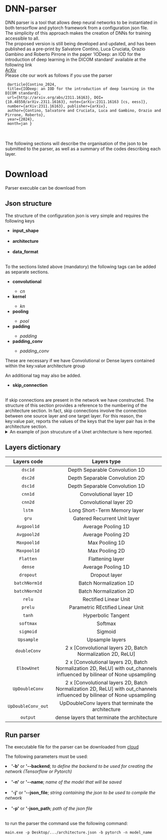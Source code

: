 # DNN-parser
DNN parser is a tool that allows deep neural networks to be instantiated in both tensorflow and pytorch framework from a configuration json file. 
<br>The simplicity of this approach makes the creation of DNNs for training accessible to all. 
<br>The proposed version is still being developed and updated, and has been published as a pre-print by Salvatore Contino, Luca Cruciata, Orazio Gambino and Roberto Pirrone in the paper 'IODeep: an IOD for the introduction of deep learning in the DICOM standard' available at the following link<br>
[ArXiv](https://arxiv.org/abs/2311.16163)
<br>
Please cite our work as follows if you use the parser 
```
 @article{Contino_2024,
 title={IODeep: an IOD for the introduction of deep learning in the DICOM standard},
 url={http://arxiv.org/abs/2311.16163}, DOI={10.48550/arXiv.2311.16163}, note={arXiv:2311.16163 [cs, eess]},
 number={arXiv:2311.16163}, publisher={arXiv},
 author={Contino, Salvatore and Cruciata, Luca and Gambino, Orazio and Pirrone, Roberto},
 year={2024},
 month=jan }

```

<br><br>The following sections will describe the organisation of the json to be submitted to the parser, as well as a summary of the codes describing each layer. 

# Download
Parser execuble can be download from 


## Json structure
The structure of the configuration json is very simple and requires the following keys <br>

<ul>
  <strong><li>input_shape</li></strong><br></strong>
  <strong><li>architecture</li></strong><br></strong>
  <strong><li>data_format</li></strong><br></strong>
</ul>

To the sections listed above (mandatory) the following tags can be added as separate sections. 
<ul>
  <strong><li> convolutional </li></strong>
  <ul>
      <em><li>cn</li></em>
  </ul>
  <strong><li>kernel</li></strong>
    <ul>
      <em><li>kn</li></em>
  </ul>
  <strong><li>pooling</li></strong>
    <ul>
      <em><li>pool</li></em>
  </ul>
  <strong><li>padding</li></strong>
    <ul>
      <em><li>padding</li></em>
  </ul>
  <strong><li>padding_conv</li></strong>
    <ul>
      <em><li>padding_conv</li></em>
  </ul>
</ul>
These are necessary if we have Convolutional or Dense layers contained within the key:value architecture group 

An additional tag may also be added. 
<ul>
  <strong><li>skip_connection</li></strong><br>
</ul>
If skip connections are present in the network we have constructed. The structure of this section provides a reference to the numbering of the architecture section. In fact, skip connections involve the connection between one source layer and one target layer. For this reason, the key:value pair, reports the values of the keys that the layer pair has in the architecture section.

<br>

<details>  

  <summary>An example of json strucuture of a Unet architecture is here reported.</summary>
  
```
{
    "input_shape": {
        "input_shape0": 224,
        "input_shape1": 224,
        "input_shape2": 3,
        "label_shape": 1
    },
    "architecture": {
        "1": "doubleConv",
        "2": "Maxpool2d",
        "3": "doubleConv",
        "4": "Maxpool2d",
        "5": "doubleConv",
        "6": "Maxpool2d",
        "7": "doubleConv",
        "8": "Maxpool2d",
        "9": "ElbowUNet",
        "10": "Upsample",
        "11": "UpDoubleConv",
        "12": "Upsample",
        "13": "UpDoubleConv",
        "14": "Upsample",
        "15": "UpDoubleConv",
        "16": "Upsample",
        "17": "UpDoubleConv_out",
        "18": "cnn2d"
    },
    "convolutional": {
        "cn1": 64,
        "cn2": 128,
        "cn3": 256,
        "cn4": 512,
        "cn5": 1024,
        "cn6": 512,
        "cn7": 256,
        "cn8": 128,
        "cn9": 64, 
        "cn10": 1
    },
    "kernel": {
        "kernel1": 3,
        "kernel2": 3,
        "kernel3": 3,
        "kernel4": 3,
        "kernel5": 3,
        "kernel6": 3,
        "kernel7": 3,
        "kernel8": 3,
        "kernel9": 3,
        "kernel10": 1
    },
    "pooling": {
        "pool1": 2,
        "pool2": 2,
        "pool3": 2,
        "pool4": 2
    },
    "stride": {
        "stride": 1
    },
    "padding": {
        "padding": 1
    },
    "padding_conv":{
        "padding_conv": 0
    },
    "skip_connection": {
        "1": "16",
        "3": "14",
        "5": "12",
        "7": "10"
    },
    "data_format": {
        "data_format":"channels_last"
    }
}
```

</details>

## Layers dictionary
|Layers code |Layers type|
| :---:   | :---: |
| `dsc1d` | Depth Separable Convolution 1D |
| `dsc2d` | Depth Separable Convolution 2D |
| `dsc1d` | Depth Separable Convolution 1D |
| `cnn1d` | Convolutional layer 1D |
| `cnn2d` | Convolutional layer 2D |
| `lstm` | Long Short-Term Memory layer |
| `gru` | Gatered Recurrent Unit layer  |
| `Avgpool1d` |  Average Pooling 1D  |
| `Avgpool2d` |  Average Pooling 2D  |
| `Maxpool1d` |  Max Pooling 1D   |
| `Maxpool1d` |  Max Pooling 2D   |
| `Flatten` |  Flattening layer  |
| `dense` |  Average Pooling 1D  |
| `dropout` |  Dropout layer  |
| `batchNorm1d` |  Batch Normalization 1D  |
| `batchNorm2d` |  Batch Normalization 2D  |
| `relu` |  Rectified Linear Unit  |
| `prelu` | Parametric REctified Linear Unit |
| `tanh` | Hyperbolic Tangent |
| `softmax` | Softmax |
| `sigmoid` | Sigmoid  |
| `Upsample` | Upsample layers |
| `doubleConv` | 2 x [Convolutional layers 2D, Batch Normalization 2D, ReLU] |
| `ElbowUnet` | 2 x [Convolutional layers 2D, Batch Normalization 2D, ReLU] with out_channels influenced by bilinear of None upsampling |
| `UpDoubleConv` | 2 x [Convolutional layers 2D, Batch Normalization 2D, ReLU] with out_channels influenced by bilinear of None upsampling |
| `UpDoubleConv_out` | UpDoubleConv layers that terminate the architecture |
| `output` | dense layers that terminate the architecture |


## Run parser 
The executable file for the parser can be downloaded from [cloud](https://cloud.unipa.it/index.php/s/XXG9fntDVrdkJvR)

The following parameters must be used: 
<li><strong>'-b'</strong> or <strong>'--backend</strong>; <em>to define the backend to be used for creating the network (Tensorflow or Pytorch)</em> </li><br>
<li><strong>'-n'</strong> or <strong>'--name</strong>; <em>name of the model that will be saved</em></li><br>
<li><strong>'-j'</strong> or <strong>'--json_file</strong>; <em>string containing the json to be used to compile the network</em> </li><br>
<li><strong>'-p'</strong> or <strong>'-json_path</strong>; <em>path of the json file</em></li><br>

to run the parser the command use the following command:
```
main.exe -p Desktop/.../architecture.json -b pytorch -n model_name
```
